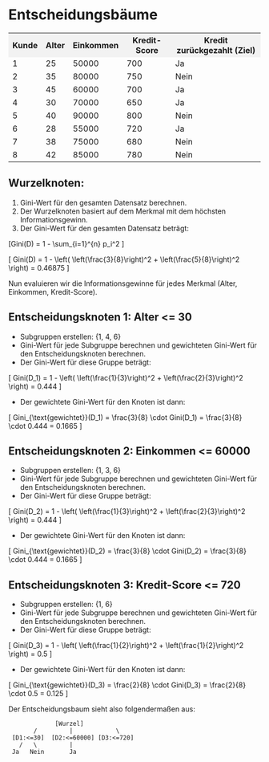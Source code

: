 # Entscheidungsbäume

<table>
  <tr style="background-color: #f2f2f2;">
    <th>Kunde</th>
    <th>Alter</th>
    <th>Einkommen</th>
    <th>Kredit-Score</th>
    <th>Kredit zurückgezahlt (Ziel)</th>
  </tr>
  <tr>
    <td>1</td>
    <td>25</td>
    <td>50000</td>
    <td>700</td>
    <td>Ja</td>
  </tr>
  <tr>
    <td>2</td>
    <td>35</td>
    <td>80000</td>
    <td>750</td>
    <td>Nein</td>
  </tr>
  <tr>
    <td>3</td>
    <td>45</td>
    <td>60000</td>
    <td>700</td>
    <td>Ja</td>
  </tr>
  <tr>
    <td>4</td>
    <td>30</td>
    <td>70000</td>
    <td>650</td>
    <td>Ja</td>
  </tr>
  <tr>
    <td>5</td>
    <td>40</td>
    <td>90000</td>
    <td>800</td>
    <td>Nein</td>
  </tr>
  <tr>
    <td>6</td>
    <td>28</td>
    <td>55000</td>
    <td>720</td>
    <td>Ja</td>
  </tr>
  <tr>
    <td>7</td>
    <td>38</td>
    <td>75000</td>
    <td>680</td>
    <td>Nein</td>
  </tr>
  <tr>
    <td>8</td>
    <td>42</td>
    <td>85000</td>
    <td>780</td>
    <td>Nein</td>
  </tr>
</table>









## Wurzelknoten:

1. Gini-Wert für den gesamten Datensatz berechnen.
2. Der Wurzelknoten basiert auf dem Merkmal mit dem höchsten Informationsgewinn.
3. Der Gini-Wert für den gesamten Datensatz beträgt:

\[Gini(D) = 1 - \sum_{i=1}^{n} p_i^2 \]

\[ Gini(D) = 1 - \left( \left(\frac{3}{8}\right)^2 + \left(\frac{5}{8}\right)^2 \right) = 0.46875 \]

Nun evaluieren wir die Informationsgewinne für jedes Merkmal (Alter, Einkommen, Kredit-Score).

## Entscheidungsknoten 1: Alter <= 30

- Subgruppen erstellen: {1, 4, 6}
- Gini-Wert für jede Subgruppe berechnen und gewichteten Gini-Wert für den Entscheidungsknoten berechnen.
- Der Gini-Wert für diese Gruppe beträgt:

\[ Gini(D_1) = 1 - \left( \left(\frac{1}{3}\right)^2 + \left(\frac{2}{3}\right)^2 \right) = 0.444 \]

- Der gewichtete Gini-Wert für den Knoten ist dann:

\[ Gini_{\text{gewichtet}}(D_1) = \frac{3}{8} \cdot Gini(D_1) = \frac{3}{8} \cdot 0.444 = 0.1665 \]

## Entscheidungsknoten 2: Einkommen <= 60000

- Subgruppen erstellen: {1, 3, 6}
- Gini-Wert für jede Subgruppe berechnen und gewichteten Gini-Wert für den Entscheidungsknoten berechnen.
- Der Gini-Wert für diese Gruppe beträgt:

\[ Gini(D_2) = 1 - \left( \left(\frac{1}{3}\right)^2 + \left(\frac{2}{3}\right)^2 \right) = 0.444 \]

- Der gewichtete Gini-Wert für den Knoten ist dann:

\[ Gini_{\text{gewichtet}}(D_2) = \frac{3}{8} \cdot Gini(D_2) = \frac{3}{8} \cdot 0.444 = 0.1665 \]

## Entscheidungsknoten 3: Kredit-Score <= 720

- Subgruppen erstellen: {1, 6}
- Gini-Wert für jede Subgruppe berechnen und gewichteten Gini-Wert für den Entscheidungsknoten berechnen.
- Der Gini-Wert für diese Gruppe beträgt:

\[ Gini(D_3) = 1 - \left( \left(\frac{1}{2}\right)^2 + \left(\frac{1}{2}\right)^2 \right) = 0.5 \]

- Der gewichtete Gini-Wert für den Knoten ist dann:

\[ Gini_{\text{gewichtet}}(D_3) = \frac{2}{8} \cdot Gini(D_3) = \frac{2}{8} \cdot 0.5 = 0.125 \]

Der Entscheidungsbaum sieht also folgendermaßen aus:


                 [Wurzel]
           /         |            \
     [D1:<=30]  [D2:<=60000] [D3:<=720]
       /   \         |         
     Ja   Nein       Ja